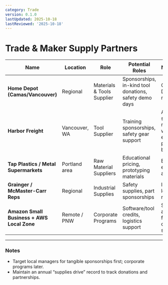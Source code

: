 ```yaml
---
category: Trade
version: 0.1.0
lastUpdated: 2025-10-18
lastReviewed: '2025-10-18'
---
```


# Trade & Maker Supply Partners

| Name | Location | Role | Potential Roles | Next Action | Priority |
|------|-----------|------|-----------------|--------------|-----------|
| **Home Depot (Camas/Vancouver)** | Regional | Materials & Tools Supplier | Sponsorships, in-kind tool donations, safety demo days | Contact Pro Desk manager | 🔴 High |
| **Harbor Freight** | Vancouver, WA | Tool Supplier | Training sponsorships, safety gear support | Approach store manager with education partnership brief | 🟠 Medium |
| **Tap Plastics / Metal Supermarkets** | Portland area | Raw Material Suppliers | Educational pricing, prototyping materials | Establish educational account | 🟠 Medium |
| **Grainger / McMaster-Carr Reps** | Regional | Industrial Supplies | Safety supplies, part sponsorships | Identify local sales rep | 🟢 Low |
| **Amazon Small Business + AWS Local Zone** | Remote / PNW | Corporate Programs | Software/tool credits, logistics support | Submit application for community sponsorship | 🟢 Low |

---

### Notes
- Target local managers for tangible sponsorships first; corporate programs later.  
- Maintain an annual “supplies drive” record to track donations and partnerships.  
